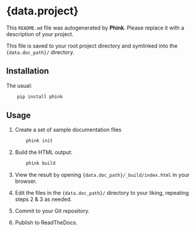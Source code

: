 # {data.project}

This `README.md` file was autogenerated by **Phink**.
Please replace it with a description of your project.

This file is saved to your root project directory and symlinked into the `{data.doc_path}/` directory.

## Installation
The usual:
```sh
    pip install phink
```

## Usage

1. Create a set of sample documentation files
    ```sh
        phink init
    ```

2. Build the HTML output:
    ```sh
        phink build
    ```

3. View the result by opening `{data.doc_path}/_build/index.html` in your browser.

4. Edit the files in the `{data.doc_path}/` directory to your liking, repeating steps 2 & 3 as needed.

5. Commit to your Git repository.

6. Publish to ReadTheDocs.
